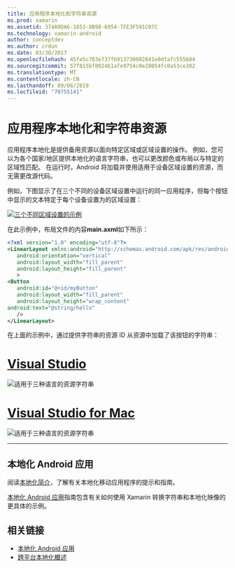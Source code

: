 ```yaml
---
title: 应用程序本地化和字符串资源
ms.prod: xamarin
ms.assetid: 374A9DA6-1853-8B98-6954-7FE3F591C07C
ms.technology: xamarin-android
author: conceptdev
ms.author: crdun
ms.date: 03/30/2017
ms.openlocfilehash: 45fe5c783e737fb913730082841e0dfafc555684
ms.sourcegitcommit: 57f815bf0024b1afe9754c0e28054fc0a53ce302
ms.translationtype: MT
ms.contentlocale: zh-CN
ms.lasthandoff: 09/06/2019
ms.locfileid: "70755141"
---
```

# <a name="application-localization-and-string-resources"></a>应用程序本地化和字符串资源

应用程序本地化是提供备用资源以面向特定区域或区域设置的操作。 例如，您可以为各个国家/地区提供本地化的语言字符串，也可以更改颜色或布局以与特定的区域性匹配。 在运行时，Android 将加载并使用适用于设备区域设置的资源，而无需更改源代码。

例如，下图显示了在三个不同的设备区域设置中运行的同一应用程序，但每个按钮中显示的文本特定于每个设备设置为的区域设置：

[![三个不同区域设置的示例](application-localization-images/01-click-me-sml.png)](application-localization-images/01-click-me.png#lightbox)

在此示例中，布局文件的内容**main.axml**如下所示：

```xml
<?xml version="1.0" encoding="utf-8"?>
<LinearLayout xmlns:android="http://schemas.android.com/apk/res/android"
   android:orientation="vertical"
   android:layout_width="fill_parent"
   android:layout_height="fill_parent"
   >
<Button  
   android:id="@+id/myButton"
   android:layout_width="fill_parent"
   android:layout_height="wrap_content"
android:text="@string/hello"
   />
</LinearLayout>
```

在上面的示例中，通过提供字符串的资源 ID 从资源中加载了该按钮的字符串：

# <a name="visual-studiotabwindows"></a>[Visual Studio](#tab/windows)

![适用于三种语言的资源字符串](application-localization-images/02-resource-strings-vs.png)

# <a name="visual-studio-for-mactabmacos"></a>[Visual Studio for Mac](#tab/macos)

![适用于三种语言的资源字符串](application-localization-images/02-resource-strings-xs.png)

-----

## <a name="localizing-android-apps"></a>本地化 Android 应用

阅读[本地化简介](~/cross-platform/app-fundamentals/localization.md)，了解有关本地化移动应用程序的提示和指南。

[本地化 Android 应用](~/android/app-fundamentals/localization.md)指南包含有关如何使用 Xamarin 转换字符串和本地化映像的更具体的示例。

## <a name="related-links"></a>相关链接

- [本地化 Android 应用](~/android/app-fundamentals/localization.md)
- [跨平台本地化概述](~/cross-platform/app-fundamentals/localization.md)
